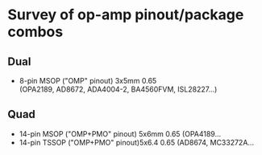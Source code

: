 
# Survey of op-amp pinout/package combos

## Dual

* 8-pin MSOP ("OMP" pinout) 3x5mm 0.65 <br>
  (OPA2189, AD8672, ADA4004-2, BA4560FVM, ISL28227...)

## Quad

* 14-pin MSOP ("OMP+PMO" pinout) 5x6mm 0.65 (OPA4189...
* 14-pin TSSOP ("OMP+PMO" pinout)5x6.4 0.65 (AD8674, MC33272A...


